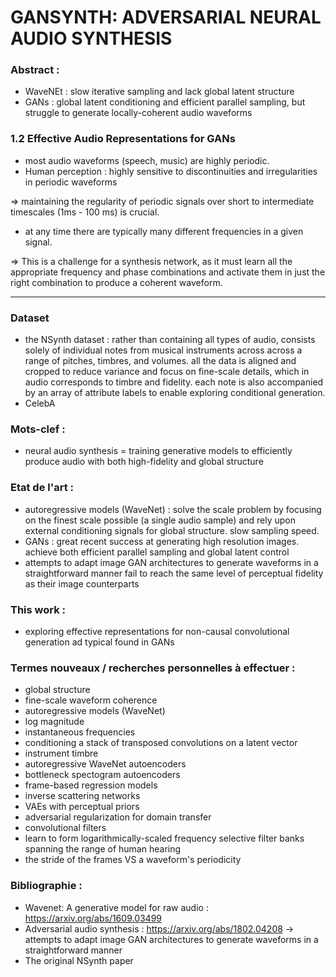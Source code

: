 # GANSYNTH: ADVERSARIAL NEURAL AUDIO SYNTHESIS

### Abstract :

* WaveNEt : slow iterative sampling and lack global latent structure
* GANs : global latent conditioning and efficient parallel sampling, but struggle to generate locally-coherent audio waveforms 

### 1.2 Effective Audio Representations for GANs

* most audio waveforms (speech, music) are highly periodic.
* Human perception : highly sensitive to discontinuities and irregularities in periodic waveforms

=> maintaining the regularity of periodic signals over short to intermediate timescales (1ms - 100 ms) is crucial.

* at any time there are typically many different frequencies in a given signal.

=> This is a challenge for a synthesis network, as it must learn all the appropriate frequency and phase combinations and activate them in just the right combination to produce a coherent waveform.

--------------------------------------------------------------

### Dataset

* the NSynth dataset : rather than containing all types of audio, consists solely of individual notes from musical instruments across across a range of pitches, timbres, and volumes. all the data is aligned and cropped to reduce variance and focus on fine-scale details, which in audio corresponds to timbre and fidelity. each note is also accompanied by an array of attribute labels to enable exploring
conditional generation.
* CelebA

### Mots-clef :

* neural audio synthesis = training generative models to efficiently produce audio with both high-fidelity and global structure

### Etat de l'art :

* autoregressive models (WaveNet) : solve the scale problem by focusing on the finest scale possible (a single audio sample) and rely upon external conditioning signals for global structure. slow sampling speed.
* GANs : great recent success at generating high resolution images. achieve both efficient parallel sampling and global latent control
* attempts to adapt image GAN architectures to generate waveforms in a straightforward manner fail to reach the same level of perceptual fidelity as their image counterparts

### This work :

* exploring effective representations for non-causal convolutional generation ad typical found in GANs

### Termes nouveaux / recherches personnelles à effectuer :

* global structure
* fine-scale waveform coherence
* autoregressive models (WaveNet)
* log magnitude
* instantaneous frequencies
* conditioning a stack of transposed convolutions on a latent vector
* instrument timbre
* autoregressive WaveNet autoencoders
* bottleneck spectogram autoencoders
* frame-based regression models
* inverse scattering networks
* VAEs with perceptual priors
* adversarial regularization for domain transfer
* convolutional filters
* learn to form logarithmically-scaled frequency selective filter banks spanning the range of human hearing
* the stride of the frames VS a waveform's periodicity

### Bibliographie :

* Wavenet: A generative model for raw audio : https://arxiv.org/abs/1609.03499
* Adversarial audio synthesis : https://arxiv.org/abs/1802.04208
-> attempts to adapt image GAN architectures to generate waveforms in a straightforward manner
* The original NSynth paper



